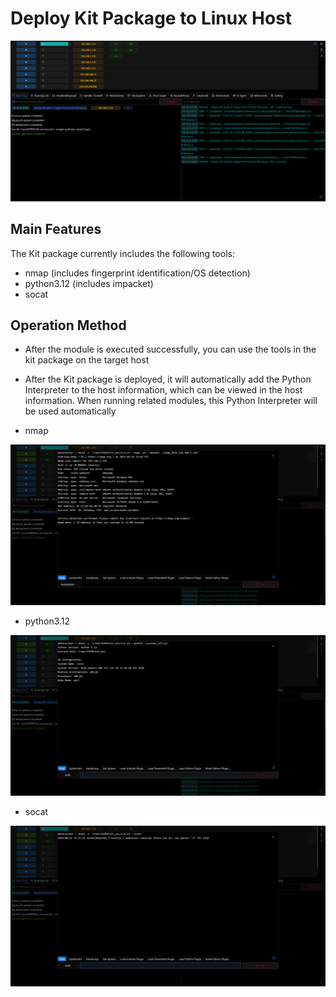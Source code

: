 # Deploy Kit Package to Linux Host

![img.png](img/Execution_CommandAndScriptingInterpreter_DeployKit/img.png)

## Main Features

The Kit package currently includes the following tools:

- nmap (includes fingerprint identification/OS detection)
- python3.12 (includes impacket)
- socat

## Operation Method

- After the module is executed successfully, you can use the tools in the kit package on the target host
- After the Kit package is deployed, it will automatically add the Python Interpreter to the host information, which can be viewed in the host information. When running related modules, this Python Interpreter will be used automatically

- nmap

![img_1.png](img/Execution_CommandAndScriptingInterpreter_DeployKit/img_1.png)

- python3.12

![img_2.png](img/Execution_CommandAndScriptingInterpreter_DeployKit/img_2.png)

- socat

![img_3.png](img/Execution_CommandAndScriptingInterpreter_DeployKit/img_3.png)

